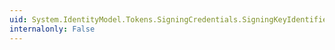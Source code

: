 ```yaml
---
uid: System.IdentityModel.Tokens.SigningCredentials.SigningKeyIdentifier
internalonly: False
---
```

